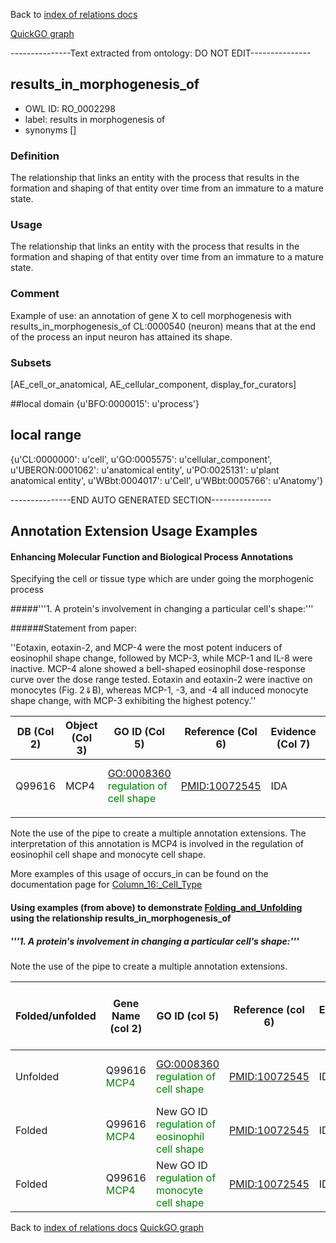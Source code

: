 Back to [index of relations docs](https://github.com/geneontology/annotation_extensions/tree/master/doc)

[QuickGO graph](http://www.ebi.ac.uk/QuickGO/AnnotationExtensionRelations.html)

---------------Text extracted from ontology: DO NOT EDIT---------------

## results_in_morphogenesis_of
* OWL ID: RO_0002298
* label: results in morphogenesis of
* synonyms
[]

### Definition
The relationship that links an entity with the process that results in the formation and shaping of that entity over time from an immature to a mature state.

### Usage
The relationship that links an entity with the process that results in the formation and shaping of that entity over time from an immature to a mature state.

### Comment
Example of use: an annotation of gene X to cell morphogenesis with results_in_morphogenesis_of CL:0000540 (neuron) means that at the end of the process an input neuron has attained its shape.

### Subsets
[AE_cell_or_anatomical, AE_cellular_component, display_for_curators]

##local domain
{u'BFO:0000015': u'process'}

## local range
{u'CL:0000000': u'cell', u'GO:0005575': u'cellular_component', u'UBERON:0001062': u'anatomical entity', u'PO:0025131': u'plant anatomical entity', u'WBbt:0004017': u'Cell', u'WBbt:0005766': u'Anatomy'}

---------------END AUTO GENERATED SECTION---------------

Annotation Extension Usage Examples
--

#### Enhancing Molecular Function and Biological Process Annotations


Specifying the cell or tissue type which are under going the morphogenic process


#####'''1. A protein's involvement in changing a particular cell's shape:'''


######Statement from paper:

''Eotaxin, eotaxin-2, and MCP-4 were the most potent inducers of eosinophil shape change, followed by MCP-3, while MCP-1 and IL-8 were inactive. MCP-4 alone showed a bell-shaped eosinophil dose-response curve over the dose range tested. Eotaxin and eotaxin-2 were inactive on monocytes (Fig. 2⇓B), whereas MCP-1, -3, and -4 all induced monocyte shape change, with MCP-3 exhibiting the highest potency.''


| DB (Col 2) | Object (Col 3) | GO ID (Col 5)                                                           | Reference (Col 6) | Evidence (Col 7) | Extension (Col 16)                                                |
|------------|----------------|-------------------------------------------------------------------------|-------------------|------------------|-------------------------------------------------------------------|
| Q99616     | MCP4          | <GO:0008360> <span style="color:green">regulation of cell shape</span> | <PMID:10072545>   | IDA              | results_in_morphogenesis_of(CL:0000771 <span style="color:green">eosinophil</span>) pipe results_in_morphogenesis_of(CL:0000576 <span style="color:green">monocyte</span>) |
||

Note the use of the pipe to create a multiple annotation extensions. The interpretation of this annotation is MCP4 is involved in the regulation of eosinophil cell shape and monocyte cell shape. 

More examples of this usage of occurs_in can be found on the documentation page for [Column_16:_Cell_Type](http://wiki.geneontology.org/index.php/Column_16:_Cell_Type)

#### Using examples (from above) to demonstrate [Folding_and_Unfolding](http://wiki.geneontology.org/index.php/Folding_and_Unfolding) using the relationship results_in_morphogenesis_of 

##### '''1. A protein's involvement in changing a particular cell's shape:'''

Note the use of the pipe to create a multiple annotation extensions.

| Folded/unfolded | Gene Name (col 2)                              | GO ID (col 5)                                                                         | Reference (col 6) | Evidence (col 7) | Annotation Extension (col 16)                                    | Parent terms of new folded GO term                    |
|-----------------|------------------------------------------------|---------------------------------------------------------------------------------------|-------------------|------------------|------------------------------------------------------------------|-------------------------------------------------------|
| Unfolded        | Q99616 <span style="color:green">MCP4</span> | <GO:0008360> <span style="color:green">regulation of cell shape</span> | <PMID:10072545>   | IDA              | results_in_morphogenesis_of(CL:0000771 <span style="color:green">eosinophil</span>) pipe results_in_morphogenesis_of(CL:0000576 <span style="color:green">monocyte</span>) |                                                       |
| Folded          | Q99616 <span style="color:green">MCP4</span> | New GO ID <span style="color:green">regulation of eosinophil cell shape</span> | <PMID:10072545>   | IDA             |                                                                  | <span style="color:red">is_a regulation of cell shape</span> |
| Folded          | Q99616 <span style="color:green">MCP4</span> | New GO ID <span style="color:green">regulation of monocyte cell shape</span> | <PMID:10072545>   | IDA             |                                                                  | <span style="color:red">is_a regulation of cell shape</span> |






Back to [index of relations docs](https://github.com/geneontology/annotation_extensions/tree/master/doc)
[QuickGO graph](http://www.ebi.ac.uk/QuickGO/AnnotationExtensionRelations.html)
